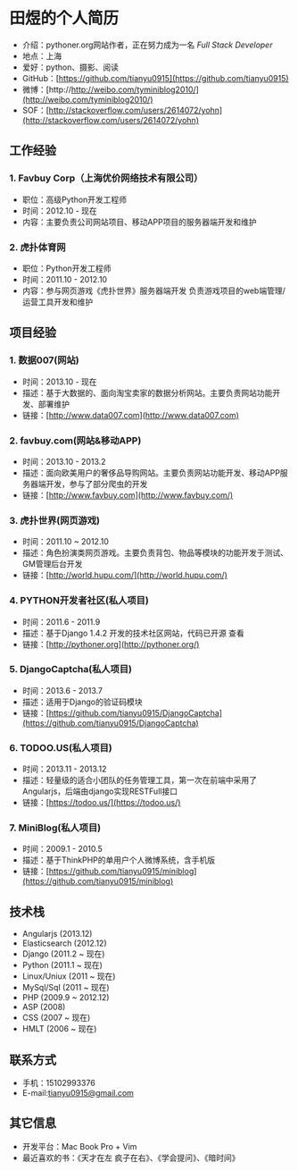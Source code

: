 # 田煜的个人简历

* 介绍：pythoner.org网站作者，正在努力成为一名 *Full Stack Developer*
* 地点：上海
* 爱好：python、摄影、阅读
* GitHub：[https://github.com/tianyu0915](https://github.com/tianyu0915)
* 微博：[http://http://weibo.com/tyminiblog2010/](http://weibo.com/tyminiblog2010/)
* SOF：[http://stackoverflow.com/users/2614072/yohn](http://stackoverflow.com/users/2614072/yohn)

## 工作经验

### 1. Favbuy Corp（上海优价网络技术有限公司）
* 职位：高级Python开发工程师
* 时间：2012.10 - 现在
* 内容：主要负责公司网站项目、移动APP项目的服务器端开发和维护

### 2. 虎扑体育网
* 职位：Python开发工程师
* 时间：2011.10 - 2012.10
* 内容：参与网页游戏《虎扑世界》服务器端开发
负责游戏项目的web端管理/运营工具开发和维护


## 项目经验

### 1.  数据007(网站)
* 时间：2013.10 - 现在
* 描述：基于大数据的、面向淘宝卖家的数据分析网站。主要负责网站功能开发、部署维护 
* 链接：[http://www.data007.com](http://www.data007.com)

### 2. favbuy.com(网站&移动APP)
* 时间：2013.10 - 2013.2
* 描述：面向欧美用户的奢侈品导购网站。主要负责网站功能开发、移动APP服务器端开发，参与了部分爬虫的开发 
* 链接：[http://www.favbuy.com](http://www.favbuy.com/)

### 3. 虎扑世界(网页游戏)
* 时间：2011.10 ~ 2012.10
* 描述：角色扮演类网页游戏。主要负责背包、物品等模块的功能开发于测试、GM管理后台开发 
* 链接：[http://world.hupu.com/](http://world.hupu.com/)

### 4. PYTHON开发者社区(私人项目)
* 时间：2011.6 - 2011.9
* 描述：基于Django 1.4.2 开发的技术社区网站，代码已开源 查看
* 链接：[http://pythoner.org](http://pythoner.org/)

### 5. DjangoCaptcha(私人项目)
* 时间：2013.6 - 2013.7
* 描述：适用于Django的验证码模块 
* 链接：[https://github.com/tianyu0915/DjangoCaptcha](https://github.com/tianyu0915/DjangoCaptcha)

### 6. TODOO.US(私人项目)
* 时间：2013.11 - 2013.12
* 描述：轻量级的适合小团队的任务管理工具，第一次在前端中采用了Angularjs，后端由django实现RESTFull接口 
* 链接：[https://todoo.us/](https://todoo.us/)

### 7. MiniBlog(私人项目)
* 时间：2009.1 - 2010.5
* 描述：基于ThinkPHP的单用户个人微博系统，含手机版 
* 链接：[https://github.com/tianyu0915/miniblog](https://github.com/tianyu0915/miniblog)


## 技术栈
* Angularjs (2013.12)
* Elasticsearch (2012.12)
* Django (2011.2 ~ 现在)
* Python (2011.1 ~ 现在)
* Linux/Uniux (2011 ~ 现在)
* MySql/Sql (2011 ~ 现在)
* PHP (2009.9 ~ 2012.12)
* ASP (2008)
* CSS (2007 ~ 现在)
* HMLT (2006 ~ 现在)

## 联系方式

* 手机：15102993376
* E-mail:tianyu0915@gmail.com

## 其它信息

* 开发平台：Mac Book Pro + Vim
* 最近喜欢的书：《天才在左 疯子在右》、《学会提问》、《暗时间》
